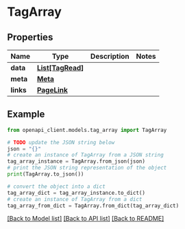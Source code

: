 # TagArray


## Properties

Name | Type | Description | Notes
------------ | ------------- | ------------- | -------------
**data** | [**List[TagRead]**](TagRead.md) |  | 
**meta** | [**Meta**](Meta.md) |  | 
**links** | [**PageLink**](PageLink.md) |  | 

## Example

```python
from openapi_client.models.tag_array import TagArray

# TODO update the JSON string below
json = "{}"
# create an instance of TagArray from a JSON string
tag_array_instance = TagArray.from_json(json)
# print the JSON string representation of the object
print(TagArray.to_json())

# convert the object into a dict
tag_array_dict = tag_array_instance.to_dict()
# create an instance of TagArray from a dict
tag_array_from_dict = TagArray.from_dict(tag_array_dict)
```
[[Back to Model list]](../README.md#documentation-for-models) [[Back to API list]](../README.md#documentation-for-api-endpoints) [[Back to README]](../README.md)


